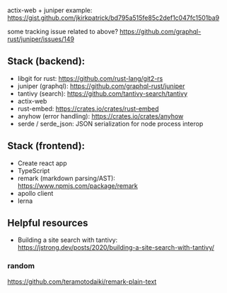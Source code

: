 actix-web + juniper example:
https://gist.github.com/jkirkpatrick/bd795a515fe85c2def1c047fc1501ba9

some tracking issue related to above? https://github.com/graphql-rust/juniper/issues/149

## Stack (backend):

- libgit for rust: https://github.com/rust-lang/git2-rs
- juniper (graphql): https://github.com/graphql-rust/juniper
- tantivy (search): https://github.com/tantivy-search/tantivy
- actix-web
- rust-embed: https://crates.io/crates/rust-embed
- anyhow (error handling): https://crates.io/crates/anyhow
- serde / serde_json: JSON serialization for node process interop

## Stack (frontend):

- Create react app
- TypeScript
- remark (markdown parsing/AST): https://www.npmjs.com/package/remark 
- apollo client
- lerna

## Helpful resources

- Building a site search with tantivy: https://jstrong.dev/posts/2020/building-a-site-search-with-tantivy/

### random

https://github.com/teramotodaiki/remark-plain-text